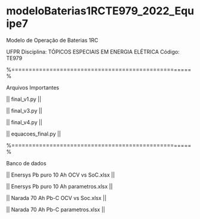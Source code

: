 # modeloBaterias1RCTE979_2022_Equipe7
Modelo de Operação de Baterias 1RC


UFPR
Disciplina: TÓPICOS ESPECIAIS EM ENERGIA ELÉTRICA Código: TE979 

%====================================================%

Arquivos Importantes

|| final_v1.py ||

|| final_v3.py ||

|| final_v4.py ||

|| equacoes_final.py ||


%====================================================%


Banco de dados

|| Enersys Pb puro 10 Ah OCV vs SoC.xlsx ||

|| Enersys Pb puro 10 Ah parametros.xlsx ||

|| Narada 70 Ah Pb-C OCV vs Soc.xlsx ||

|| Narada 70 Ah Pb-C parametros.xlsx ||
